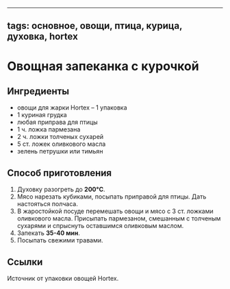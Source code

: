 ----
tags: основное, овощи, птица, курица, духовка, hortex
----

# Овощная запеканка с курочкой

## Ингредиенты
- овощи для жарки Hortex – 1 упаковка
- 1 куриная грудка
- любая приправа для птицы
- 1 ч. ложка пармезана
- 2 ч. ложки толченых сухарей
- 5 ст. ложек оливкового масла
- зелень петрушки или тимьян

## Способ приготовления
1. Духовку разогреть до **200&deg;C**. 
2. Мясо нарезать кубиками, посыпать приправой для птицы. Дать настояться полчаса.
3. В жаростойкой посуде перемешать овощи и мясо с 3 ст. ложками оливкового масла. Присыпать пармезаном, смешанным с толченым сухарями и спрыснуть оставшимся оливковым маслом.
4. Запекать **35-40 мин**. 
5. Посыпать свежими травами.

## Ссылки
Источник от упаковки овощей Hortex.
